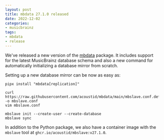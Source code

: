 ```yaml
---
layout: post
title: mbdata 27.1.0 released
date: 2022-12-02
categories:
- musicbrainz
tags:
- mbdata
- release
---
```


We've released a new version of the [mbdata](https://github.com/acoustid/mbdata) package. It includes support for the
latest MusicBrainz database schema and also a new command for automatically initializing a database mirror from
scratch.

Setting up a new database mirror can be now as easy as:

    pipx install "mbdata[replication]"

    curl https://raw.githubusercontent.com/acoustid/mbdata/main/mbslave.conf.default -o mbslave.conf
    vim mbslave.conf

    mbslave init --create-user --create-database
    mbslave sync

In addition to the Python package, we also have a container image with the `mbslave` tool at `ghcr.io/acoustid/mbslave:v27.1.0`.
